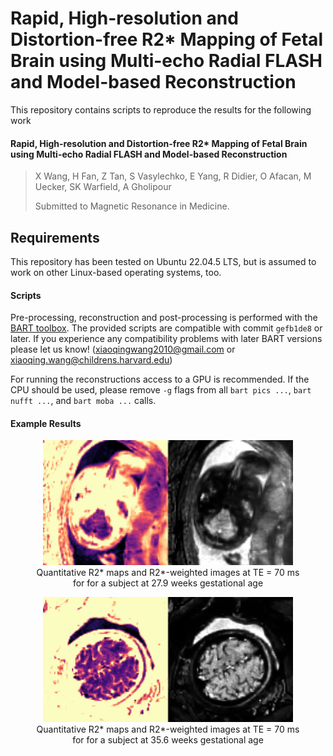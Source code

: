 
# Rapid, High-resolution and Distortion-free R2* Mapping of Fetal Brain using Multi-echo Radial FLASH and Model-based Reconstruction


This repository contains scripts to reproduce the results for the following work 

#### Rapid, High-resolution and Distortion-free R2* Mapping of Fetal Brain using Multi-echo Radial FLASH and Model-based Reconstruction
> X Wang, H Fan, Z Tan, S Vasylechko, E Yang, R Didier, O Afacan, M Uecker, SK Warfield, A Gholipour
>
> Submitted to Magnetic Resonance in Medicine.
> 

## Requirements
This repository has been tested on Ubuntu 22.04.5 LTS, but is assumed to work on other Linux-based operating systems, too.

#### Scripts
Pre-processing, reconstruction and post-processing is performed with the [BART toolbox](https://github.com/mrirecon/bart).
The provided scripts are compatible with commit `gefb1de8` or later.
If you experience any compatibility problems with later BART versions please let us know!
(xiaoqingwang2010@gmail.com or xiaoqing.wang@childrens.harvard.edu)

For running the reconstructions access to a GPU is recommended.
If the CPU should be used, please remove `-g` flags from all `bart pics ...`, `bart nufft ...`, and `bart moba ...` calls.

#### Example Results
<div style="text-align: center;">
        <figure>
        <img src="/fetal_data/SupportingInformationVideoS1.gif" alt="27.9 weeks" width="400"/>
        <figcaption>Quantitative R2* maps and R2*-weighted images at TE = 70 ms for for a subject at 27.9 weeks gestational age</figcaption>
        </figure>
</div>

<div style="text-align: center;">
        <figure>
        <img src="/fetal_data/SupportingInformationVideoS2.gif" alt="35.6 weeks" width="400"/>
        <figcaption>Quantitative R2* maps and R2*-weighted images at TE = 70 ms for for a subject at 35.6 weeks gestational age</figcaption>
        </figure>
</div>

